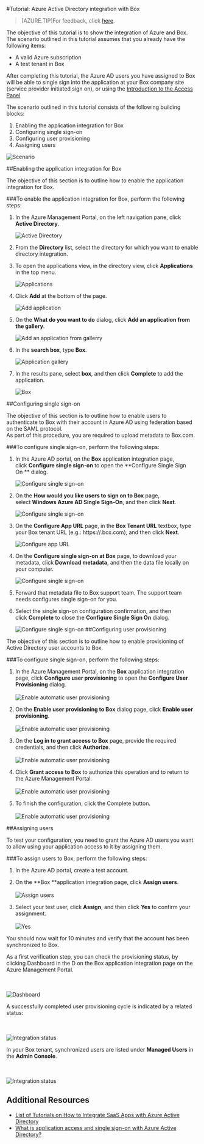 <properties pageTitle="Tutorial: Azure Active Directory integration with Box | Windows Azure" description="Learn how to use Box with Azure Active Directory to enable single sign-on, automated provisioning, and more!." services="active-directory" authors="MarkusVi"  documentationCenter="na" manager="stevenpo"/>
<tags
	ms.service="active-directory"
	ms.date="08/01/2015"
	wacn.date=""/>




#Tutorial: Azure Active Directory integration with Box


>[AZURE.TIP]For feedback, click [here](http://go.microsoft.com/fwlink/?LinkId=522410).
  
The objective of this tutorial is to show the integration of Azure and Box.  
The scenario outlined in this tutorial assumes that you already have the following items:

-   A valid Azure subscription
-   A test tenant in Box
  
After completing this tutorial, the Azure AD users you have assigned to Box will be able to single sign into the application at your Box company site (service provider initiated sign on), or using the [Introduction to the Access Panel](/documentation/articles/active-directory-saas-access-panel-introduction)
  
The scenario outlined in this tutorial consists of the following building blocks:

1.  Enabling the application integration for Box
2.  Configuring single sign-on
3.  Configuring user provisioning
4.  Assigning users

![Scenario](./media/active-directory-saas-box-tutorial/IC769537.png "Scenario")



##Enabling the application integration for Box
  
The objective of this section is to outline how to enable the application integration for Box.

###To enable the application integration for Box, perform the following steps:

1.  In the Azure Management Portal, on the left navigation pane, click **Active Directory**.

    ![Active Directory](./media/active-directory-saas-box-tutorial/IC700993.png "Active Directory")

2.  From the **Directory** list, select the directory for which you want to enable directory integration.

3.  To open the applications view, in the directory view, click **Applications** in the top menu.

    ![Applications](./media/active-directory-saas-box-tutorial/IC700994.png "Applications")

4.  Click **Add** at the bottom of the page.

    ![Add application](./media/active-directory-saas-box-tutorial/IC749321.png "Add application")

5.  On the **What do you want to do** dialog, click **Add an application from the gallery**.

    ![Add an application from gallerry](./media/active-directory-saas-box-tutorial/IC749322.png "Add an application from gallerry")

6.  In the **search box**, type **Box**.

    ![Application gallery](./media/active-directory-saas-box-tutorial/IC701023.png "Application gallery")

7.  In the results pane, select **box**, and then click **Complete** to add the application.

    ![Box](./media/active-directory-saas-box-tutorial/IC701024.png "Box")



##Configuring single sign-on
  
The objective of this section is to outline how to enable users to authenticate to Box with their account in Azure AD using federation based on the SAML protocol. <br>
As part of this procedure, you are required to upload metadata to Box.com.

###To configure single sign-on, perform the following steps:

1.  In the Azure AD portal, on the **Box** application integration page, click **Configure single sign-on** to open the **Configure Single Sign On ** dialog.

    ![Configure single sign-on](./media/active-directory-saas-box-tutorial/IC769538.png "Configure single sign-on")

2.  On the **How would you like users to sign on to Box** page, select **Windows Azure AD Single Sign-On**, and then click **Next**.

    ![Configure single sign-on](./media/active-directory-saas-box-tutorial/IC769539.png "Configure single sign-on")

3.  On the **Configure App URL** page, in the **Box Tenant URL** textbox, type your Box tenant URL (e.g.: https://<mydomainname>.box.com), and then click **Next**.

    ![Configure app URL](./media/active-directory-saas-box-tutorial/IC669826.png "Configure app URL")

4.  On the **Configure single sign-on at Box** page, to download your metadata, click **Download metadata**, and then the data file locally on your computer.

    ![Configure single sign-on](./media/active-directory-saas-box-tutorial/IC669824.png "Configure single sign-on")

5.  Forward that metadata file to Box support team. The support team needs configures single sign-on for you.

6.  Select the single sign-on configuration confirmation, and then click **Complete** to close the **Configure Single Sign On** dialog.

    ![Configure single sign-on](./media/active-directory-saas-box-tutorial/IC769540.png "Configure single sign-on")
##Configuring user provisioning
  
The objective of this section is to outline how to enable provisioning of Active Directory user accounts to Box.

###To configure single sign-on, perform the following steps:

1. In the Azure Management Portal, on the **Box** application integration page, click **Configure user provisioning** to open the **Configure User Provisioning** dialog. <br> <br> ![Enable automatic user provisioning](./media/active-directory-saas-box-tutorial/IC769541.png "Enable automatic user provisioning")

2. On the **Enable user provisioning to Box** dialog page, click **Enable user provisioning**. <br><br>  ![Enable automatic user provisioning](./media/active-directory-saas-box-tutorial/IC769544.png "Enable automatic user provisioning")

3. On the **Log in to grant access to Box** page, provide the required credentials, and then click **Authorize**. <br><br> ![Enable automatic user provisioning](./media/active-directory-saas-box-tutorial/IC769546.png "Enable automatic user provisioning")


4. Click **Grant access to Box** to authorize this operation and to return to the Azure Management Portal. <br><br> ![Enable automatic user provisioning](./media/active-directory-saas-box-tutorial/IC769549.png "Enable automatic user provisioning")

5. To finish the configuration, click the Complete button. <br><br> ![Enable automatic user provisioning](./media/active-directory-saas-box-tutorial/IC769551.png "Enable automatic user provisioning")



##Assigning users
  
To test your configuration, you need to grant the Azure AD users you want to allow using your application access to it by assigning them.

###To assign users to Box, perform the following steps:

1. In the Azure AD portal, create a test account.

2. On the **Box **application integration page, click **Assign users**. <br><br> ![Assign users](./media/active-directory-saas-box-tutorial/IC769552.png "Assign users")

3.  Select your test user, click **Assign**, and then click **Yes** to confirm your assignment. <br><br> ![Yes](./media/active-directory-saas-box-tutorial/IC767830.png "Yes")
  

You should now wait for 10 minutes and verify that the account has been synchronized to Box.

As a first verification step, you can check the provisioning status, by clicking Dashboard in the D on the Box application integration page on the Azure Management Portal.

<br><br> ![Dashboard](./media/active-directory-saas-box-tutorial/IC769553.png "Dashboard")

A successfully completed user provisioning cycle is indicated by a related status:

<br><br> ![Integration status](./media/active-directory-saas-box-tutorial/IC769555.png "Integration status")


In your Box tenant, synchronized users are listed under **Managed Users** in the **Admin Console**.

<br><br> ![Integration status](./media/active-directory-saas-box-tutorial/IC769556.png "Integration status")


## Additional Resources

* [List of Tutorials on How to Integrate SaaS Apps with Azure Active Directory](/documentation/articles/active-directory-saas-tutorial-list)
* [What is application access and single sign-on with Azure Active Directory?](/documentation/articles/active-directory-appssoaccess-whatis)